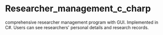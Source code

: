 # Researcher_management_c_charp
comprehensive researcher management program with GUI. Implemented in C#. Users can see researchers' personal details and research records.
